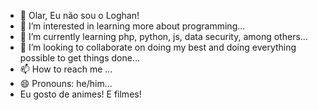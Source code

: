 - 👋 Olar, Eu não sou o Loghan!
- 👀 I’m interested in learning more about programming...
- 🌱 I’m currently learning php, python, js, data security, among others...
- 💞️ I’m looking to collaborate on doing my best and doing everything possible to get things done...
- 📫 How to reach me ...
- 😄 Pronouns: he/him...
- Eu gosto de animes! E filmes! 

<!---
LoghanDev/LoghanDev is a ✨ special ✨ repository because its `README.md` (this file) appears on your GitHub profile.
You can click the Preview link to take a look at your changes.
--->
